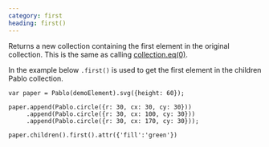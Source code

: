 ```yaml
--- 
category: first
heading: first()
---
```


Returns a new collection containing the first element in the original collection. This is the same as calling [collection.eq(0)](/api/eq).

In the example below `.first()` is used to get the first element in the children Pablo collection.

    var paper = Pablo(demoElement).svg({height: 60});

    paper.append(Pablo.circle({r: 30, cx: 30, cy: 30}))
         .append(Pablo.circle({r: 30, cx: 100, cy: 30}))
         .append(Pablo.circle({r: 30, cx: 170, cy: 30}));

    paper.children().first().attr({'fill':'green'})
